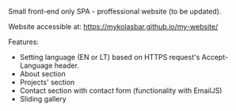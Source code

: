 Small front-end only SPA - proffessional website (to be updated).

Website accessible at: <a href="https://mykolasbar.github.io/my-website/" target="_blank">https://mykolasbar.github.io/my-website/</a>

Features:

<ul>
    <li>Setting language (EN or LT) based on HTTPS request's Accept-Language header.</li>
    <li>About section</li>
    <li>Projects' section</li>
    <li>Contact section with contact form (functionality with EmailJS)</li>
    <li>Sliding gallery</li>